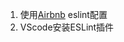 1. 使用[Airbnb](https://www.npmjs.com/package/eslint-config-airbnb-typescript) eslint配置
2. VScode安装ESLint插件
